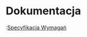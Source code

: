 # Dokumentacja

:[Specyfikacja Wymagań](dokumentacja/specyfikacja.wymagan/specyfikacja.wymagan.md)


